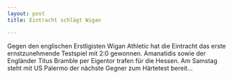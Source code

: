 ```yaml
---
layout: post
title: Eintracht schlägt Wigan

---
```


Gegen den englischen Erstligisten Wigan Athletic hat die Eintracht das erste ernstzunehmende Testspiel mit 2:0 gewonnen. Amanatidis sowie der Engländer Titus Bramble per Eigentor trafen für die Hessen. Am Samstag steht mit US Palermo der nächste Gegner zum Härtetest bereit...


